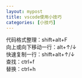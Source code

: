 ```yaml
---
layout: mypost
title: vscode使用小技巧
categories: [小技巧]
---
```

代码格式整理：shift+alt+F <br />
向上或向下移动一行：alt+↑/↓<br />
快速复制一行：shift+alt+↑/↓<br />
查找：ctrl+f<br />
替换：ctrl+h<br />

